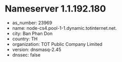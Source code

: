 # Nameserver 1.1.192.180

* as_number: 23969
* name: node-cs4.pool-1-1.dynamic.totinternet.net.
* city: Ban Phan Don
* country: TH
* organization: TOT Public Company Limited
* version: dnsmasq-2.45
* dnssec: false
